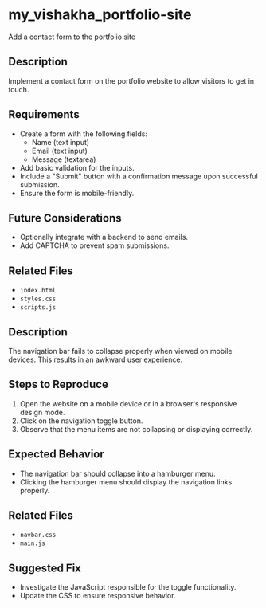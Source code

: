 # my_vishakha_portfolio-site
Add a contact form to the portfolio site
## Description
Implement a contact form on the portfolio website to allow visitors to get in touch.

## Requirements
- Create a form with the following fields:
  - Name (text input)
  - Email (text input)
  - Message (textarea)
- Add basic validation for the inputs.
- Include a "Submit" button with a confirmation message upon successful submission.
- Ensure the form is mobile-friendly.

## Future Considerations
- Optionally integrate with a backend to send emails.
- Add CAPTCHA to prevent spam submissions.

## Related Files
- `index.html`
- `styles.css`
- `scripts.js`
## Description
The navigation bar fails to collapse properly when viewed on mobile devices. This results in an awkward user experience.

## Steps to Reproduce
1. Open the website on a mobile device or in a browser's responsive design mode.
2. Click on the navigation toggle button.
3. Observe that the menu items are not collapsing or displaying correctly.

## Expected Behavior
- The navigation bar should collapse into a hamburger menu.
- Clicking the hamburger menu should display the navigation links properly.

## Related Files
- `navbar.css`
- `main.js`

## Suggested Fix
- Investigate the JavaScript responsible for the toggle functionality.
- Update the CSS to ensure responsive behavior.
